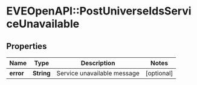 # EVEOpenAPI::PostUniverseIdsServiceUnavailable

## Properties
Name | Type | Description | Notes
------------ | ------------- | ------------- | -------------
**error** | **String** | Service unavailable message | [optional] 


